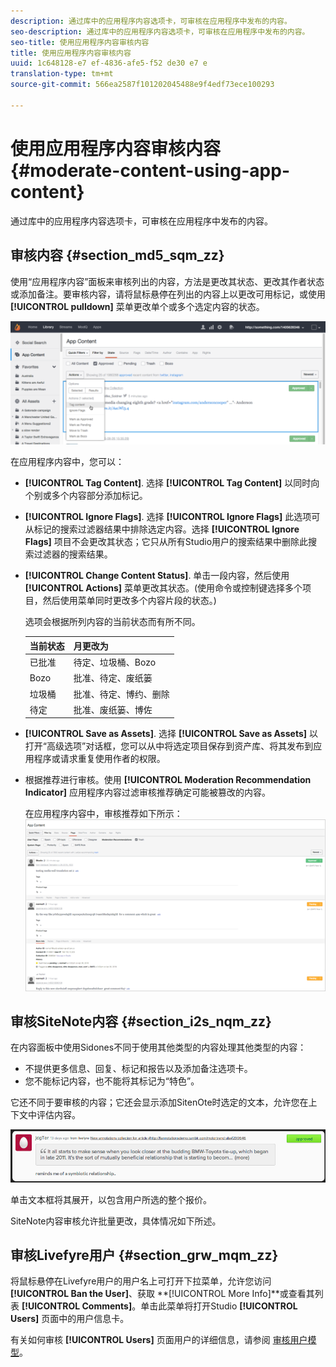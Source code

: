 ```yaml
---
description: 通过库中的应用程序内容选项卡，可审核在应用程序中发布的内容。
seo-description: 通过库中的应用程序内容选项卡，可审核在应用程序中发布的内容。
seo-title: 使用应用程序内容审核内容
title: 使用应用程序内容审核内容
uuid: 1c648128-e7 ef-4836-afe5-f52 de30 e7 e
translation-type: tm+mt
source-git-commit: 566ea2587f101202045488e9f4edf73ece100293

---
```



# 使用应用程序内容审核内容{#moderate-content-using-app-content}

通过库中的应用程序内容选项卡，可审核在应用程序中发布的内容。

## 审核内容 {#section_md5_sqm_zz}

使用“应用程序内容”面板来审核列出的内容，方法是更改其状态、更改其作者状态或添加备注。要审核内容，请将鼠标悬停在列出的内容上以更改可用标记，或使用 **[!UICONTROL pulldown]** 菜单更改单个或多个选定内容的状态。

![](assets/PublishedActionsMenu-1024x402.png)

在应用程序内容中，您可以：

* **[!UICONTROL Tag Content]**. 选择 **[!UICONTROL Tag Content]** 以同时向个别或多个内容部分添加标记。

* **[!UICONTROL Ignore Flags]**. 选择 **[!UICONTROL Ignore Flags]** 此选项可从标记的搜索过滤器结果中排除选定内容。选择 **[!UICONTROL Ignore Flags]** 项目不会更改其状态；它只从所有Studio用户的搜索结果中删除此搜索过滤器的搜索结果。

* **[!UICONTROL Change Content Status]**. 单击一段内容，然后使用 **[!UICONTROL Actions]** 菜单更改其状态。(使用命令或控制键选择多个项目，然后使用菜单同时更改多个内容片段的状态。)

   选项会根据所列内容的当前状态而有所不同。

   | 当前状态 | 月更改为 |
   |---|---|
   | 已批准 | 待定、垃圾桶、Bozo |
   | Bozo | 批准、待定、废纸篓 |
   | 垃圾桶 | 批准、待定、博约、删除 |
   | 待定 | 批准、废纸篓、博佐 |

* **[!UICONTROL Save as Assets]**. 选择 **[!UICONTROL Save as Assets]** 以打开“高级选项”对话框，您可以从中将选定项目保存到资产库、将其发布到应用程序或请求重复使用作者的权限。

* 根据推荐进行审核。使用 **[!UICONTROL Moderation Recommendation Indicator]** 应用程序内容过滤审核推荐确定可能被篡改的内容。

   在应用程序内容中，审核推荐如下所示： ![](assets/modreco3.png)

## 审核SiteNote内容 {#section_i2s_nqm_zz}

在内容面板中使用Sidones不同于使用其他类型的内容处理其他类型的内容：

* 不提供更多信息、回复、标记和报告以及添加备注选项卡。
* 您不能标记内容，也不能将其标记为“特色”。

它还不同于要审核的内容；它还会显示添加SitenOte时选定的文本，允许您在上下文中评估内容。

![](assets/SidenotesContent.png)

单击文本框将其展开，以包含用户所选的整个报价。

SiteNote内容审核允许批量更改，具体情况如下所述。

## 审核Livefyre用户 {#section_grw_mqm_zz}

将鼠标悬停在Livefyre用户的用户名上可打开下拉菜单，允许您访问 **[!UICONTROL Ban the User]**、获取 **[!UICONTROL More Info]**或查看其列表 **[!UICONTROL Comments]**。单击此菜单将打开Studio **[!UICONTROL Users]** 页面中的用户信息卡。

有关如何审核 **[!UICONTROL Users]** 页面用户的详细信息，请参阅 [审核用户模型](/help/using/c-features-livefyre/c-about-moderation/t-moderate-users-modq.md#t_moderate_users_modq)。
